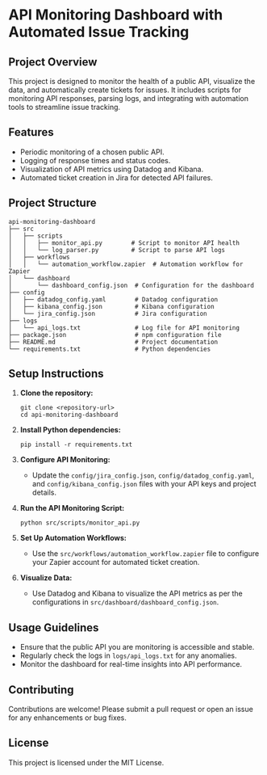 # API Monitoring Dashboard with Automated Issue Tracking

## Project Overview
This project is designed to monitor the health of a public API, visualize the data, and automatically create tickets for issues. It includes scripts for monitoring API responses, parsing logs, and integrating with automation tools to streamline issue tracking.

## Features
- Periodic monitoring of a chosen public API.
- Logging of response times and status codes.
- Visualization of API metrics using Datadog and Kibana.
- Automated ticket creation in Jira for detected API failures.

## Project Structure
```
api-monitoring-dashboard
├── src
│   ├── scripts
│   │   ├── monitor_api.py        # Script to monitor API health
│   │   └── log_parser.py         # Script to parse API logs
│   ├── workflows
│   │   └── automation_workflow.zapier  # Automation workflow for Zapier
│   └── dashboard
│       └── dashboard_config.json  # Configuration for the dashboard
├── config
│   ├── datadog_config.yaml        # Datadog configuration
│   ├── kibana_config.json         # Kibana configuration
│   └── jira_config.json           # Jira configuration
├── logs
│   └── api_logs.txt               # Log file for API monitoring
├── package.json                   # npm configuration file
├── README.md                      # Project documentation
└── requirements.txt               # Python dependencies
```

## Setup Instructions
1. **Clone the repository:**
   ```
   git clone <repository-url>
   cd api-monitoring-dashboard
   ```

2. **Install Python dependencies:**
   ```
   pip install -r requirements.txt
   ```

3. **Configure API Monitoring:**
   - Update the `config/jira_config.json`, `config/datadog_config.yaml`, and `config/kibana_config.json` files with your API keys and project details.

4. **Run the API Monitoring Script:**
   ```
   python src/scripts/monitor_api.py
   ```

5. **Set Up Automation Workflows:**
   - Use the `src/workflows/automation_workflow.zapier` file to configure your Zapier account for automated ticket creation.

6. **Visualize Data:**
   - Use Datadog and Kibana to visualize the API metrics as per the configurations in `src/dashboard/dashboard_config.json`.

## Usage Guidelines
- Ensure that the public API you are monitoring is accessible and stable.
- Regularly check the logs in `logs/api_logs.txt` for any anomalies.
- Monitor the dashboard for real-time insights into API performance.

## Contributing
Contributions are welcome! Please submit a pull request or open an issue for any enhancements or bug fixes.

## License
This project is licensed under the MIT License.
